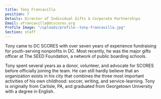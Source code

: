 ```yaml
---
title: Tony Francavilla
position: 7
Details: Director of Individual Gifts & Corporate Partnerships
Email: afrancavilla@dcscores.org
Profile Image: "/uploads/profile--tony-francavilla.jpg"
Section: staff
---
```


Tony came to DC SCORES with over seven years of experience fundraising for youth-serving nonprofits in DC. Most recently, he was the major gifts officer at The SEED Foundation, a network of public boarding schools.

Tony spent several years as a donor, volunteer, and advocate for SCORES before officially joining the team. He can still hardly believe that an organization exists in his city that combines the three most important activities of his own childhood: soccer, writing, and service-learning. Tony is originally from Carlisle, PA, and graduated from Georgetown University with a degree in English.